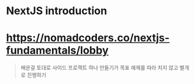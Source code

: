 # NextJS introduction
# https://nomadcoders.co/nextjs-fundamentals/lobby
> 배운걸 토대로 사이드 프로젝트 하나 만들기가 목표
> 예제를 따라 치지 않고 별개로 진행하기